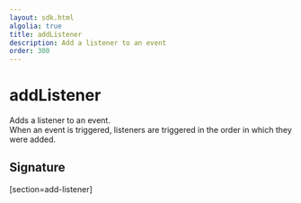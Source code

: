 ```yaml
---
layout: sdk.html
algolia: true
title: addListener
description: Add a listener to an event
order: 300
---
```


# addListener

Adds a listener to an event.  
When an event is triggered, listeners are triggered in the order in which they were added.

## Signature
[section=add-listener]
